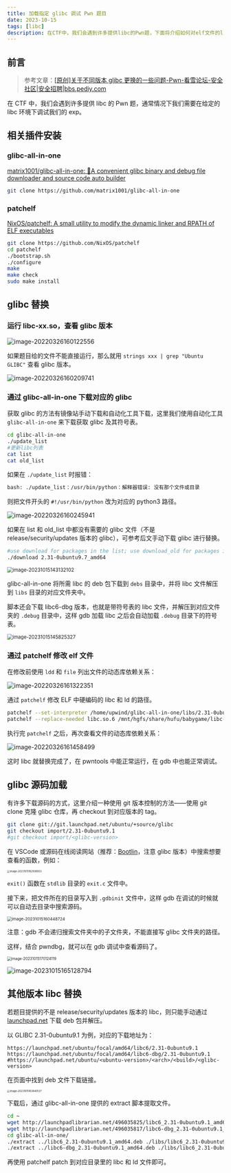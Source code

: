 ```yaml
---
title: 加载指定 glibc 调试 Pwn 题目
date: 2023-10-15
tags: [libc]
description: 在CTF中，我们会遇到许多提供libc的Pwn题，下面将介绍如何对elf文件的libc进行替换，并在gdb中加载源码。 
---
```


## 前言

> 参考文章：[[原创]关于不同版本 glibc 更换的一些问题-Pwn-看雪论坛-安全社区|安全招聘|bbs.pediy.com](https://bbs.pediy.com/thread-254868.htm)

在 CTF 中，我们会遇到许多提供 libc 的 Pwn 题，通常情况下我们需要在给定的 libc 环境下调试我们的 exp。

## 相关插件安装

### glibc-all-in-one

[matrix1001/glibc-all-in-one: 🎁A convenient glibc binary and debug file downloader and source code auto builder](https://github.com/matrix1001/glibc-all-in-one)

```bash
git clone https://github.com/matrix1001/glibc-all-in-one
```

### patchelf

[NixOS/patchelf: A small utility to modify the dynamic linker and RPATH of ELF executables](https://github.com/NixOS/patchelf)

```bash
git clone https://github.com/NixOS/patchelf
cd patchelf
./bootstrap.sh
./configure
make
make check
sudo make install
```

## glibc 替换

### 运行 libc-xx.so，查看 glibc 版本

![image-20220326160122556](https://up-wind.github.io/assets/2023-10-15-libc-debug/image-20220326160122556.png)

如果题目给的文件不能直接运行，那么就用 `strings xxx | grep "Ubuntu GLIBC"` 查看 glibc 版本。

![image-20220326160209741](https://up-wind.github.io/assets/2023-10-15-libc-debug/image-20220326160209741.png)

### 通过 glibc-all-in-one 下载对应的 glibc

获取 glibc 的方法有镜像站手动下载和自动化工具下载，这里我们使用自动化工具 `glibc-all-in-one` 来下载获取 glibc 及其符号表。

```bash
cd glibc-all-in-one
./update_list
#更新libc列表
cat list
cat old_list
```

如果在 `./update_list` 时报错：

```bash
bash: ./update_list：/usr/bin/python：解释器错误: 没有那个文件或目录
```

则把文件开头的 `#!/usr/bin/python` 改为对应的 python3 路径。

![image-20220326160245941](https://up-wind.github.io/assets/2023-10-15-libc-debug/image-20220326160245941.png)

如果在 list 和 old_list 中都没有需要的 glibc 文件（不是 release/security/updates 版本的 glibc），可参考后文手动下载 glibc 进行替换。

```bash
#use download for packages in the list; use download_old for packages in the old_list.
./download 2.31-0ubuntu9.7_amd64
```

<img src="D:\GitHub\up-wind.github.io\assets\2023-10-15-libc-debug\image-20231015143132102.png" alt="image-20231015143132102" style="zoom:80%;" />

glibc-all-in-one 将所需 libc 的 deb 包下载到 `debs` 目录中，并将 libc 文件解压到 `libs` 目录的对应文件夹中。

脚本还会下载 libc6-dbg 版本，也就是带符号表的 libc 文件，并解压到对应文件夹的 `.debug` 目录中，这样 gdb 加载 libc 之后会自动加载 `.debug` 目录下的符号表。

<img src="D:\GitHub\up-wind.github.io\assets\2023-10-15-libc-debug\image-20231015145825327.png" alt="image-20231015145825327" style="zoom:80%;" />

### 通过 patchelf 修改 elf 文件

在修改前使用 `ldd` 和 `file` 列出文件的动态库依赖关系：

![image-20220326161322351](https://up-wind.github.io/assets/2023-10-15-libc-debug/image-20220326161322351.png)

通过 `patchelf` 修改 ELF 中硬编码的 libc 和 ld 的路径。

```bash
patchelf --set-interpreter /home/upwind/glibc-all-in-one/libs/2.31-0ubuntu9.7_amd64/ld-2.31.so ./babygame
patchelf --replace-needed libc.so.6 /mnt/hgfs/share/hufu/babygame/libc-2.31.so ./babygame
```

执行完 `patchelf` 之后，再次查看文件的动态库依赖关系：

![image-20220326161458499](https://up-wind.github.io/assets/2023-10-15-libc-debug/image-20220326161458499.png)

这时 libc 就替换完成了，在 pwntools 中能正常运行，在 gdb 中也能正常调试。

## glibc 源码加载

有许多下载源码的方式，这里介绍一种使用 git 版本控制的方法——使用 git clone 克隆 glibc 仓库，再 checkout 到对应版本的 tag。

```bash
git clone git://git.launchpad.net/ubuntu/+source/glibc
git checkout import/2.31-0ubuntu9.1
#git checkout import/<glibc-version>
```

在 VSCode 或源码在线阅读网站（推荐：[Bootlin](https://elixir.bootlin.com/glibc/glibc-2.31/source)，注意 glibc 版本）中搜索想要查看的函数，例如：

<img src="D:\GitHub\up-wind.github.io\assets\2023-10-15-libc-debug\image-20231015162936933.png" alt="image-20231015162936933" style="zoom: 40%;" />

`exit()` 函数在 `stdlib` 目录的 `exit.c` 文件中。

接下来，把文件所在的目录写入到 `.gdbinit` 文件中，这样 gdb 在调试的时候就可以自动去目录中搜索源码。

<img src="D:\GitHub\up-wind.github.io\assets\2023-10-15-libc-debug\image-20231015160448724.png" alt="image-20231015160448724" style="zoom: 67%;" />

注意：gdb 不会递归搜索文件夹中的子文件夹，不能直接写 glibc 文件夹的路径。

这样，结合 pwndbg，就可以在 gdb 调试中查看源码了。

<img src="D:\GitHub\up-wind.github.io\assets\2023-10-15-libc-debug\image-20231015170124119.png" alt="image-20231015170124119" style="zoom: 60%;" />

![image-20231015165128794](D:\GitHub\up-wind.github.io\assets\2023-10-15-libc-debug\image-20231015165128794.png)

## 其他版本 libc 替换

若题目提供的不是 release/security/updates 版本的 libc，则只能手动通过 [launchpad.net](https://launchpad.net/) 下载 deb 包并解压。

以 GLIBC 2.31-0ubuntu9.1 为例，对应的下载地址为：

```
https://launchpad.net/ubuntu/focal/amd64/libc6/2.31-0ubuntu9.1
https://launchpad.net/ubuntu/focal/amd64/libc6-dbg/2.31-0ubuntu9.1
#https://launchpad.net/ubuntu/<ubuntu-version>/<arch>/<build>/<glibc-version>
```

在页面中找到 deb 文件下载链接。

<img src="D:\GitHub\up-wind.github.io\assets\2023-10-15-libc-debug\image-20231015163840537.png" alt="image-20231015163840537" style="zoom:40%;" />

下载后，通过 glibc-all-in-one 提供的 extract 脚本提取文件。

```bash
cd ~
wget http://launchpadlibrarian.net/496035825/libc6_2.31-0ubuntu9.1_amd64.deb
wget http://launchpadlibrarian.net/496035817/libc6-dbg_2.31-0ubuntu9.1_amd64.deb
cd glibc-all-in-one/
./extract ../libc6_2.31-0ubuntu9.1_amd64.deb ./libs/libc6_2.31-0ubuntu9.1_amd64
./extract ../libc6-dbg_2.31-0ubuntu9.1_amd64.deb ./libs/libc6_2.31-0ubuntu9.1_amd64/.debug/
```

再使用 patchelf patch 到对应目录里的 libc 和 ld 文件即可。
